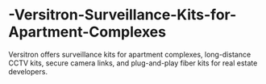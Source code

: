 # -Versitron-Surveillance-Kits-for-Apartment-Complexes
Versitron offers surveillance kits for apartment complexes, long-distance CCTV kits, secure camera links, and plug-and-play fiber kits for real estate developers.
